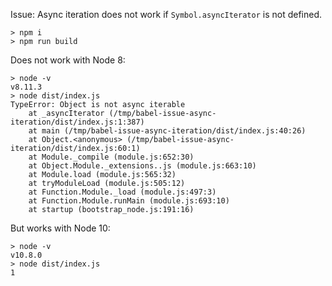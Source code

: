 Issue: Async iteration does not work if `Symbol.asyncIterator` is not defined.

```
> npm i
> npm run build
```

Does not work with Node 8:

```
> node -v
v8.11.3
> node dist/index.js
TypeError: Object is not async iterable
    at _asyncIterator (/tmp/babel-issue-async-iteration/dist/index.js:1:387)
    at main (/tmp/babel-issue-async-iteration/dist/index.js:40:26)
    at Object.<anonymous> (/tmp/babel-issue-async-iteration/dist/index.js:60:1)
    at Module._compile (module.js:652:30)
    at Object.Module._extensions..js (module.js:663:10)
    at Module.load (module.js:565:32)
    at tryModuleLoad (module.js:505:12)
    at Function.Module._load (module.js:497:3)
    at Function.Module.runMain (module.js:693:10)
    at startup (bootstrap_node.js:191:16)
```

But works with Node 10:

```
> node -v
v10.8.0
> node dist/index.js
1
```
